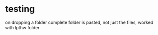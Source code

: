 # testing
on dropping a folder complete folder is pasted, not just the files, worked with lpthw folder

